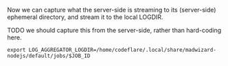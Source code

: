 Now we can capture what the server-side is streaming to its
(server-side) ephemeral directory, and stream it to the local LOGDIR.

TODO we should capture this from the server-side, rather than hard-coding here.
```shell
export LOG_AGGREGATOR_LOGDIR=/home/codeflare/.local/share/madwizard-nodejs/default/jobs/$JOB_ID
```

